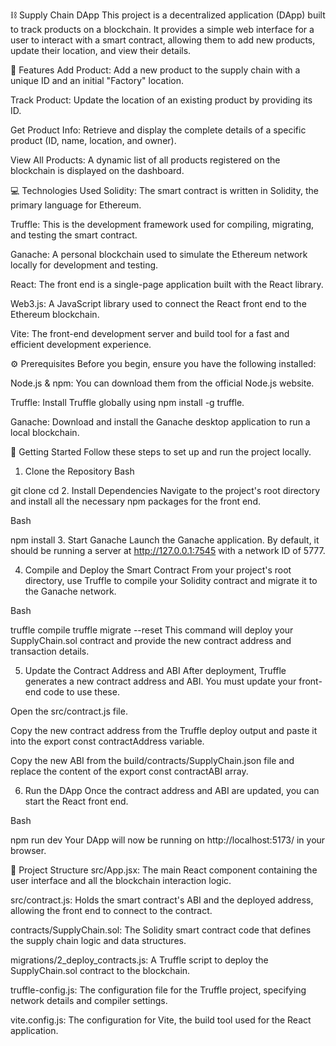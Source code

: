 ⛓️ Supply Chain DApp
This project is a decentralized application (DApp) built to track products on a blockchain. It provides a simple web interface for a user to interact with a smart contract, allowing them to add new products, update their location, and view their details.

🚀 Features
Add Product: Add a new product to the supply chain with a unique ID and an initial "Factory" location.

Track Product: Update the location of an existing product by providing its ID.

Get Product Info: Retrieve and display the complete details of a specific product (ID, name, location, and owner).

View All Products: A dynamic list of all products registered on the blockchain is displayed on the dashboard.

💻 Technologies Used
Solidity: The smart contract is written in Solidity, the primary language for Ethereum.

Truffle: This is the development framework used for compiling, migrating, and testing the smart contract.

Ganache: A personal blockchain used to simulate the Ethereum network locally for development and testing.

React: The front end is a single-page application built with the React library.

Web3.js: A JavaScript library used to connect the React front end to the Ethereum blockchain.

Vite: The front-end development server and build tool for a fast and efficient development experience.

⚙️ Prerequisites
Before you begin, ensure you have the following installed:

Node.js & npm: You can download them from the official Node.js website.

Truffle: Install Truffle globally using npm install -g truffle.

Ganache: Download and install the Ganache desktop application to run a local blockchain.

🚀 Getting Started
Follow these steps to set up and run the project locally.

1. Clone the Repository
Bash

git clone <repository-url>
cd <repository-name>
2. Install Dependencies
Navigate to the project's root directory and install all the necessary npm packages for the front end.

Bash

npm install
3. Start Ganache
Launch the Ganache application. By default, it should be running a server at http://127.0.0.1:7545 with a network ID of 5777.

4. Compile and Deploy the Smart Contract
From your project's root directory, use Truffle to compile your Solidity contract and migrate it to the Ganache network.

Bash

truffle compile
truffle migrate --reset
This command will deploy your SupplyChain.sol contract and provide the new contract address and transaction details.

5. Update the Contract Address and ABI
After deployment, Truffle generates a new contract address and ABI. You must update your front-end code to use these.

Open the src/contract.js file.

Copy the new contract address from the Truffle deploy output and paste it into the export const contractAddress variable.

Copy the new ABI from the build/contracts/SupplyChain.json file and replace the content of the export const contractABI array.

6. Run the DApp
Once the contract address and ABI are updated, you can start the React front end.

Bash

npm run dev
Your DApp will now be running on http://localhost:5173/ in your browser.

📂 Project Structure
src/App.jsx: The main React component containing the user interface and all the blockchain interaction logic.

src/contract.js: Holds the smart contract's ABI and the deployed address, allowing the front end to connect to the contract.

contracts/SupplyChain.sol: The Solidity smart contract code that defines the supply chain logic and data structures.

migrations/2_deploy_contracts.js: A Truffle script to deploy the SupplyChain.sol contract to the blockchain.

truffle-config.js: The configuration file for the Truffle project, specifying network details and compiler settings.

vite.config.js: The configuration for Vite, the build tool used for the React application.